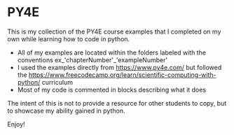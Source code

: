 # PY4E
This is my collection of the PY4E course examples that I completed on my own while learning how to code in python.

- All of my examples are located within the folders labeled with the conventions ex_'chapterNumber'_'exampleNumber'
- I used the examples directly from https://www.py4e.com/ but followed the https://www.freecodecamp.org/learn/scientific-computing-with-python/ curriculum
- Most of my code is commented in blocks describing what it does

The intent of this is not to provide a resource for other students to copy, but to showcase my ability gained in python.

Enjoy!
